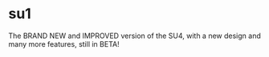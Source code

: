 # su1
The BRAND NEW and IMPROVED version of the SU4, with a new design and many more features, still in BETA!
